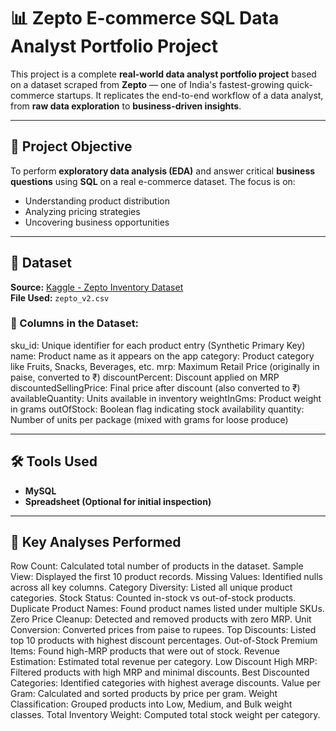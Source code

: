 # 📊 Zepto E-commerce SQL Data Analyst Portfolio Project

This project is a complete **real-world data analyst portfolio project** based on a dataset scraped from **Zepto** — one of India's fastest-growing quick-commerce startups. It replicates the end-to-end workflow of a data analyst, from **raw data exploration** to **business-driven insights**.

---

## 🧠 Project Objective

To perform **exploratory data analysis (EDA)** and answer critical **business questions** using **SQL** on a real e-commerce dataset. The focus is on:

- Understanding product distribution
- Analyzing pricing strategies
- Uncovering business opportunities

---

## 📁 Dataset

**Source:** [Kaggle - Zepto Inventory Dataset](https://www.kaggle.com/datasets/palvinder2006/zepto-inventory-dataset/data?select=zepto_v2.csv)  
**File Used:** `zepto_v2.csv`

### 📌 Columns in the Dataset:

sku_id: Unique identifier for each product entry (Synthetic Primary Key)
name: Product name as it appears on the app
category: Product category like Fruits, Snacks, Beverages, etc.
mrp: Maximum Retail Price (originally in paise, converted to ₹)
discountPercent: Discount applied on MRP
discountedSellingPrice: Final price after discount (also converted to ₹)
availableQuantity: Units available in inventory
weightInGms: Product weight in grams
outOfStock: Boolean flag indicating stock availability
quantity: Number of units per package (mixed with grams for loose produce)

---

## 🛠️ Tools Used

- **MySQL**
- **Spreadsheet (Optional for initial inspection)**

---

## 🧪 Key Analyses Performed

Row Count: Calculated total number of products in the dataset.
Sample View: Displayed the first 10 product records.
Missing Values: Identified nulls across all key columns.
Category Diversity: Listed all unique product categories.
Stock Status: Counted in-stock vs out-of-stock products.
Duplicate Product Names: Found product names listed under multiple SKUs.
Zero Price Cleanup: Detected and removed products with zero MRP.
Unit Conversion: Converted prices from paise to rupees.
Top Discounts: Listed top 10 products with highest discount percentages.
Out-of-Stock Premium Items: Found high-MRP products that were out of stock.
Revenue Estimation: Estimated total revenue per category.
Low Discount High MRP: Filtered products with high MRP and minimal discounts.
Best Discounted Categories: Identified categories with highest average discounts.
Value per Gram: Calculated and sorted products by price per gram.
Weight Classification: Grouped products into Low, Medium, and Bulk weight classes.
Total Inventory Weight: Computed total stock weight per category.
